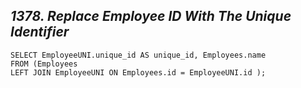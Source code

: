 *1378. Replace Employee ID With The Unique Identifier*
----------------------------------------------------------

```
SELECT EmployeeUNI.unique_id AS unique_id, Employees.name
FROM (Employees
LEFT JOIN EmployeeUNI ON Employees.id = EmployeeUNI.id );
```

